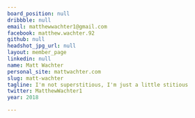 ```yaml
---
board_position: null
dribbble: null
email: matthewwachter1@gmail.com
facebook: matthew.wachter.92
github: null
headshot_jpg_url: null
layout: member_page
linkedin: null
name: Matt Wachter
personal_site: mattwachter.com
slug: matt-wachter
tagline: I'm not superstitious, I'm just a little stitious
twitter: MatthewWachter1
year: 2018

---
```


